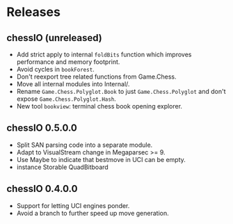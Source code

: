 # Releases

## chessIO (unreleased)

- Add strict apply to internal `foldBits` function which improves performance
  and memory footprint.
- Avoid cycles in `bookForest`.
- Don't reexport tree related functions from Game.Chess.
- Move all internal modules into Internal/.
- Rename `Game.Chess.Polyglot.Book` to just `Game.Chess.Polyglot` and don't
  expose `Game.Chess.Polyglot.Hash`.
- New tool `bookview`: terminal chess book opening explorer.

## chessIO 0.5.0.0

- Split SAN parsing code into a separate module.
- Adapt to VisualStream change in Megaparsec >= 9.
- Use Maybe to indicate that bestmove in UCI can be empty.
- instance Storable QuadBitboard

## chessIO 0.4.0.0

- Support for letting UCI engines ponder.
- Avoid a branch to further speed up move generation.

